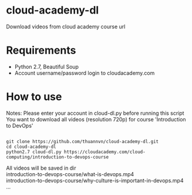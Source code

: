 # cloud-academy-dl
Download videos from cloud academy course url

# Requirements
- Python 2.7, Beautiful Soup
- Account username/password login to cloudacademy.com

# How to use
Notes: Please enter your account in cloud-dl.py before running this script                                                              
You want to download all videos (resolution 720p) for course 'Introduction to DevOps'

<code>
git clone https://github.com/thuannvn/cloud-academy-dl.git                          </code>

<code>
cd cloud-academy-dl</code>

<code>
python2.7 cloud-dl.py https://cloudacademy.com/cloud-computing/introduction-to-devops-course</code>

All videos will be saved in dir                                                                
introduction-to-devops-course/what-is-devops.mp4                                                                   
introduction-to-devops-course/why-culture-is-important-in-devops.mp4                                            
...
